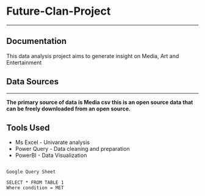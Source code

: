 # Future-Clan-Project
---
## Documentation 

This data analysis project aims to generate insight on Media, Art and Entertainment 

## Data Sources
---
**The primary source of data is Media csv this is an open source data that can be freely downloaded from an open source.**

## Tools Used

- Ms Excel - Univarate analysis
- Power Query - Data cleaning and preparation
- PowerBI - Data Visualization


~~~

Google Query Sheet

SELECT * FROM TABLE 1
Where condition = MET
~~~
